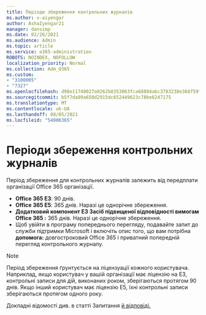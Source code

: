 ```yaml
---
title: Періоди збереження контрольних журналів
ms.author: v-aiyengar
author: AshaIyengar21
manager: dansimp
ms.date: 02/26/2021
ms.audience: Admin
ms.topic: article
ms.service: o365-administration
ROBOTS: NOINDEX, NOFOLLOW
localization_priority: Normal
ms.collection: Adm_O365
ms.custom:
- "3100005"
- "7327"
ms.openlocfilehash: d98e11748027a0262b8353063fca68894abc3783238e368f59f7457ea2ba0a8f
ms.sourcegitcommit: b5f7da89a650d2915dc652449623c78be6247175
ms.translationtype: MT
ms.contentlocale: uk-UA
ms.lasthandoff: 08/05/2021
ms.locfileid: "54006365"
---
```

# <a name="about-audit-logs-retention-periods"></a>Періоди збереження контрольних журналів

Період збереження для контрольних журналів залежить від передплати організації Office 365 організації.

- **Office 365 E3**: 90 днів.
- **Office 365 E5**: 365 днів. Наразі це однорічне збереження.
- **Додатковий компонент E3 Засіб підвищеної відповідності вимогам Office 365 :** 365 днів. Наразі це однорічне збереження.
- Щоб увійти в програму попереднього перегляду, подавайте запит до служби підтримки Microsoft і включіть опис того, що вам потрібна **допомога:** довгостроковий Office 365 і приватний попередній перегляд контрольного журналу.
> [!NOTE]
> Період збереження ґрунтується на ліцензуації кожного користувача. Наприклад, якщо користувач у вашій організації має ліцензію на E3, контрольні записи для дій, виконаних роком, зберігаються протягом 90 днів. Якщо інший користувач має ліцензію E5, їхні контрольні записи зберігаються протягом одного року.

Докладні відомості див. в статті Запитання [й відповіді.](https://go.microsoft.com/fwlink/?linkid=2115336)
